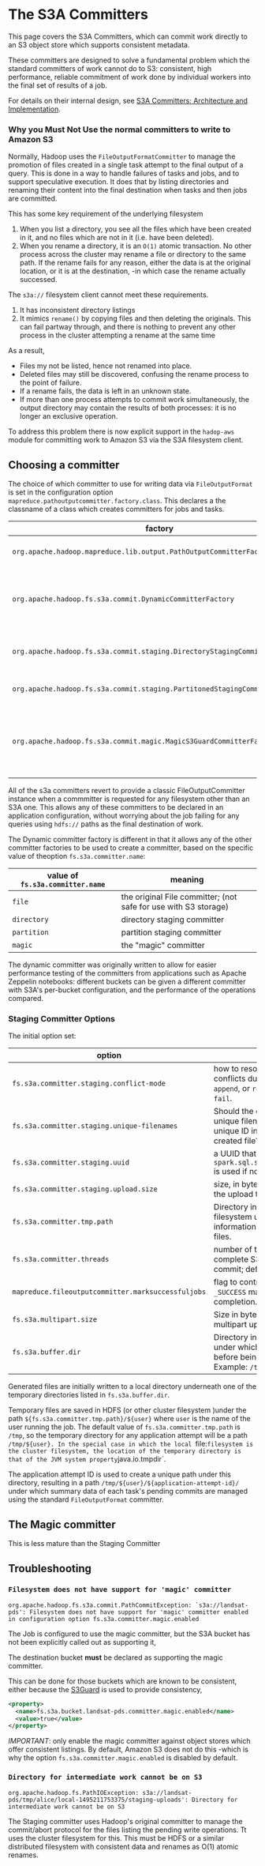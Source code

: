 <!---
  Licensed under the Apache License, Version 2.0 (the "License");
  you may not use this file except in compliance with the License.
  You may obtain a copy of the License at

   http://www.apache.org/licenses/LICENSE-2.0

  Unless required by applicable law or agreed to in writing, software
  distributed under the License is distributed on an "AS IS" BASIS,
  WITHOUT WARRANTIES OR CONDITIONS OF ANY KIND, either express or implied.
  See the License for the specific language governing permissions and
  limitations under the License. See accompanying LICENSE file.
-->

# The S3A Committers

<!-- DISABLEDMACRO{toc|fromDepth=0|toDepth=5} -->

This page covers the S3A Committers, which can commit work directly
to an S3 object store which supports consistent metadata.

These committers are designed to solve a fundamental problem which
the standard committers of work cannot do to S3: consistent, high performance,
reliable commitment of work done by individual workers into the final set of
results of a job.

For details on their internal design, see
[S3A Committers: Architecture and Implementation](s3a_committer_architecture.html).



### Why you Must Not Use the normal committers to write to Amazon S3

Normally, Hadoop uses the `FileOutputFormatCommitter` to manage the
promotion of files created in a single task attempt to the final output of
a query. This is done in a way to handle failures of tasks and jobs, and to
support speculative execution. It does that by listing directories and renaming
their content into the final destination when tasks and then jobs are committed.

This has some key requirement of the underlying filesystem

1. When you list a directory, you see all the files which have been created in it,
and no files which are not in it (i.e. have been deleted).
1. When you rename a directory, it is an `O(1)` atomic transaction. No other
process across the cluster may rename a file or directory to the same path.
If the rename fails for any reason, either the data is at the original location,
or it is at the destination, -in which case the rename actually successed.

The `s3a://` filesystem client cannot meet these requirements.

1. It has inconsistent directory listings
1. It mimics `rename()` by copying files and then deleting the originals.
This can fail partway through, and there is nothing to prevent any other process
in the cluster attempting a rename at the same time

As a result,

* Files my not be listed, hence not renamed into place.
* Deleted files may still be discovered, confusing the rename process to the point
of failure.
* If a rename fails, the data is left in an unknown state.
* If more than one process attempts to commit work simultaneously, the output
directory may contain the results of both processes: it is no longer an exclusive
operation.

To address this problem there is now explicit support in the `hadop-aws`
module for committing work to Amazon S3 via the S3A filesystem client.






## Choosing a committer

The choice of which committer to use for writing data via `FileOutputFormat`
is set in the configuration option `mapreduce.pathoutputcommitter.factory.class`.
This declares a the classname of a class which creates committers for jobs and tasks.


| factory | description |
|--------|---------|
| `org.apache.hadoop.mapreduce.lib.output.PathOutputCommitterFactory` |  The default file output committer |
| `org.apache.hadoop.fs.s3a.commit.DynamicCommitterFactory` | Dynamically choose the committer on a per-bucket basis |
| `org.apache.hadoop.fs.s3a.commit.staging.DirectoryStagingCommitterFactory` |  Use the Directory Staging Committer|
| `org.apache.hadoop.fs.s3a.commit.staging.PartitonedStagingCommitterFactory` |  Partitioned Staging Committer|
| `org.apache.hadoop.fs.s3a.commit.magic.MagicS3GuardCommitterFactory` | Use the magic committer (not yet ready for production use) |

All of the s3a committers revert to provide a classic FileOutputCommitter instance
when a commmitter is requested for any filesystem other than an S3A one.
This allows any of these committers to be declared in an application configuration,
without worrying about the job failing for any queries using `hdfs://` paths as
the final destination of work.

The Dynamic committer factory is different in that it allows any of the other committer
factories to be used to create a committer, based on the specific value of theoption `fs.s3a.committer.name`:

| value of `fs.s3a.committer.name` |  meaning |
|--------|---------|
| `file` | the original File committer; (not safe for use with S3 storage) |
| `directory` | directory staging committer |
| `partition` | partition staging committer |
| `magic` | the "magic" committer |

The dynamic committer was originally written to allow for easier performance
testing of the committers from applications such as Apache Zeppelin notebooks:
different buckets can be given a different committer with S3A's per-bucket
configuration, and the performance of the operations compared.




### Staging Committer Options

The initial option set:

| option | meaning |
|--------|---------|
| `fs.s3a.committer.staging.conflict-mode` | how to resolve directory conflicts during commit: `fail`, `append`, or `replace`; defaults to `fail`. |
| `fs.s3a.committer.staging.unique-filenames` | Should the committer generate unique filenames by including a unique ID in the name of each created file? |
| `fs.s3a.committer.staging.uuid` | a UUID that identifies a write; `spark.sql.sources.writeJobUUID` is used if not set |
| `fs.s3a.committer.staging.upload.size` | size, in bytes, to use for parts of the upload to S3; defaults: `10M` |
| `fs.s3a.committer.tmp.path` | Directory in the cluster filesystem used for storing information on the uncommitted files. |
| `fs.s3a.committer.threads` | number of threads to use to complete S3 uploads during job commit; default: `8` |
| `mapreduce.fileoutputcommitter.marksuccessfuljobs` | flag to control creation of `_SUCCESS` marker file on job completion. Default: `true` |
| `fs.s3a.multipart.size` | Size in bytes of each part of a multipart upload. Default: `100M` |
| `fs.s3a.buffer.dir` | Directory in local filesystem under which data is saved before being uploaded. Example: `/tmp/hadoop/s3a/` |

Generated files are initially written to a local directory underneath one of the temporary
directories listed in `fs.s3a.buffer.dir`.

Temporary files are saved in HDFS (or other cluster filesystem )under the path
`${fs.s3a.committer.tmp.path}/${user}` where `user` is the name of the user running the job.
The default value of `fs.s3a.committer.tmp.path` is `/tmp`, so the temporary directory
for any application attempt will be a path `/tmp/${user}.
In the special case in which the local `file:` filesystem is the cluster filesystem, the
location of the temporary directory is that of the JVM system property
`java.io.tmpdir`.

The application attempt ID is used to create a unique path under this directory,
resulting in a path `/tmp/${user}/${application-attempt-id}/` under which
summary data of each task's pending commits are managed using the standard
`FileOutputFormat` committer.

## The Magic committer

This is less mature than the Staging Committer



## Troubleshooting

### `Filesystem does not have support for 'magic' committer`

```
org.apache.hadoop.fs.s3a.commit.PathCommitException: `s3a://landsat-pds': Filesystem does not have support for 'magic' committer enabled
in configuration option fs.s3a.committer.magic.enabled
```

The Job is configured to use the magic committer, but the S3A bucket has not been explicitly
called out as supporting it,

The destination bucket **must** be declared as supporting the magic committer.


This can be done for those buckets which are known to be consistent, either
because the [S3Guard](s3guard.html) is used to provide consistency,

```xml
<property>
  <name>fs.s3a.bucket.landsat-pds.committer.magic.enabled</name>
  <value>true</value>
</property>

```

*IMPORTANT*: only enable the magic committer against object stores which
offer consistent listings. By default, Amazon S3 does not do this -which is
why the option `fs.s3a.committer.magic.enabled` is disabled by default.

### `Directory for intermediate work cannot be on S3`

`org.apache.hadoop.fs.PathIOException: s3a://landsat-pds/tmp/alice/local-1495211753375/staging-uploads': Directory for intermediate work cannot be on S3`

The Staging committer uses Hadoop's original committer to manage the commit/abort
protocol for the files listing the pending write operations. Tt uses
the cluster filesystem for this. This must be HDFS or a similar distributed
filesystem with consistent data and renames as O(1) atomic renames.
